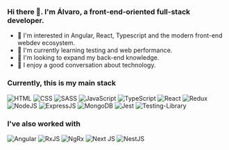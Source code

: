 ### Hi there 👋. I'm Álvaro, a front-end-oriented full-stack developer.

- 👀 I'm interested in Angular, React, Typescript and the modern front-end webdev ecosystem.
- 🌱 I'm currently learning testing and web performance.
- 🔭 I'm looking to expand my back-end knowledge.
- 💬 I enjoy a good conversation about technology.

### Currently, this is my main stack

![HTML](https://img.shields.io/badge/html-%23E34F26?style=for-the-badge&logo=html5&logoColor=white) ![CSS](https://img.shields.io/badge/css-%231572B6?style=for-the-badge&logo=css3&logoColor=white) ![SASS](https://img.shields.io/badge/SASS-%23CC6699?style=for-the-badge&logo=SASS&logoColor=white) ![JavaScript](https://img.shields.io/badge/JavaScript-%23F7DF1E?style=for-the-badge&logo=javascript&logoColor=white) ![TypeScript](https://img.shields.io/badge/TypeScript-%233178C6.svg?style=for-the-badge&logo=typescript&logoColor=white) ![React](https://img.shields.io/badge/React-%2361DAFB?style=for-the-badge&logo=react&logoColor=white) ![Redux](https://img.shields.io/badge/Redux-%23764ABC?style=for-the-badge&logo=redux&logoColor=white) ![NodeJS](https://img.shields.io/badge/Node.JS-%23339933?style=for-the-badge&logo=node.js&logoColor=white) ![ExpressJS](https://img.shields.io/badge/Express.JS-%23000000?style=for-the-badge&logo=express&logoColor=white)
![MongoDB](https://img.shields.io/badge/MongoDB-%2347A248?style=for-the-badge&logo=mongodb&logoColor=white) ![Jest](https://img.shields.io/badge/Jest-%23C21325?style=for-the-badge&logo=jest&logoColor=white) ![Testing-Library](https://img.shields.io/badge/Testing%20Library-%23E33332?style=for-the-badge&logo=testing-library&logoColor=white)

### I've also worked with

![Angular](https://img.shields.io/badge/angular-%23DD0031?style=for-the-badge&logo=angular&logoColor=white) ![RxJS](https://img.shields.io/badge/RxJS-%23D81B60?style=for-the-badge&logo=reactivex&logoColor=white) ![NgRx](https://img.shields.io/badge/NgRx-%23A829C3?style=for-the-badge&logo=reactivex&logoColor=white) ![Next JS](https://img.shields.io/badge/Next-%23000000?style=for-the-badge&logo=next.js&logoColor=white) ![NestJS](https://img.shields.io/badge/nestjs-%23E0234E?style=for-the-badge&logo=nestjs&logoColor=white)
